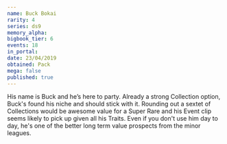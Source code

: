 ```yaml
---
name: Buck Bokai
rarity: 4
series: ds9
memory_alpha:
bigbook_tier: 6
events: 18
in_portal:
date: 23/04/2019
obtained: Pack
mega: false
published: true
---
```


His name is Buck and he’s here to party. Already a strong Collection option, Buck's found his niche and should stick with it. Rounding out a sextet of Collections would be awesome value for a Super Rare and his Event clip seems likely to pick up given all his Traits. Even if you don't use him day to day, he's one of the better long term value prospects from the minor leagues.
